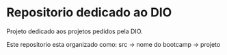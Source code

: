 # Repositorio dedicado ao DIO

Projeto dedicado aos projetos pedidos pela DIO.

Este repositorio esta organizado como:
    src -> nome do bootcamp -> projeto
